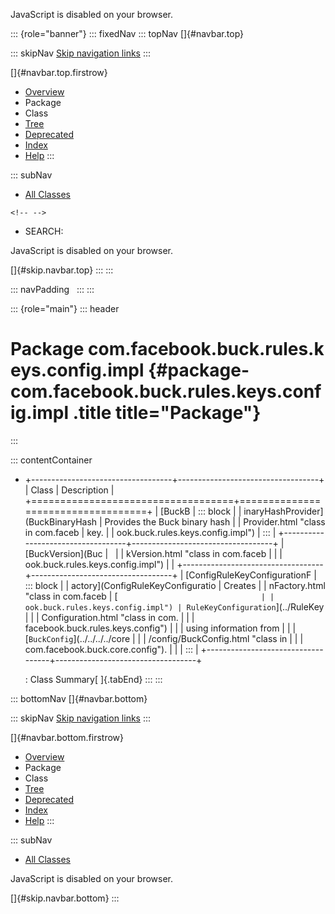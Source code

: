 <div>

JavaScript is disabled on your browser.

</div>

::: {role="banner"}
::: fixedNav
::: topNav
[]{#navbar.top}

::: skipNav
[Skip navigation links](#skip.navbar.top "Skip navigation links")
:::

[]{#navbar.top.firstrow}

-   [Overview](../../../../../../../index.html)
-   Package
-   Class
-   [Tree](package-tree.html)
-   [Deprecated](../../../../../../../deprecated-list.html)
-   [Index](../../../../../../../index-all.html)
-   [Help](../../../../../../../help-doc.html)
:::

::: subNav
-   [All Classes](../../../../../../../allclasses.html)

```{=html}
<!-- -->
```
-   SEARCH:

<div>

<div>

JavaScript is disabled on your browser.

</div>

</div>

[]{#skip.navbar.top}
:::
:::

::: navPadding
 
:::
:::

::: {role="main"}
::: header
# Package com.facebook.buck.rules.keys.config.impl {#package-com.facebook.buck.rules.keys.config.impl .title title="Package"}
:::

::: contentContainer
-   +-----------------------------------+-----------------------------------+
    | Class                             | Description                       |
    +===================================+===================================+
    | [BuckB                            | ::: block                         |
    | inaryHashProvider](BuckBinaryHash | Provides the Buck binary hash     |
    | Provider.html "class in com.faceb | key.                              |
    | ook.buck.rules.keys.config.impl") | :::                               |
    +-----------------------------------+-----------------------------------+
    | [BuckVersion](Buc                 |                                   |
    | kVersion.html "class in com.faceb |                                   |
    | ook.buck.rules.keys.config.impl") |                                   |
    +-----------------------------------+-----------------------------------+
    | [ConfigRuleKeyConfigurationF      | ::: block                         |
    | actory](ConfigRuleKeyConfiguratio | Creates                           |
    | nFactory.html "class in com.faceb | [`                                |
    | ook.buck.rules.keys.config.impl") | RuleKeyConfiguration`](../RuleKey |
    |                                   | Configuration.html "class in com. |
    |                                   | facebook.buck.rules.keys.config") |
    |                                   | using information from            |
    |                                   | [`BuckConfig`](../../../../core   |
    |                                   | /config/BuckConfig.html "class in |
    |                                   |  com.facebook.buck.core.config"). |
    |                                   | :::                               |
    +-----------------------------------+-----------------------------------+

    : Class Summary[ ]{.tabEnd}
:::
:::

::: bottomNav
[]{#navbar.bottom}

::: skipNav
[Skip navigation links](#skip.navbar.bottom "Skip navigation links")
:::

[]{#navbar.bottom.firstrow}

-   [Overview](../../../../../../../index.html)
-   Package
-   Class
-   [Tree](package-tree.html)
-   [Deprecated](../../../../../../../deprecated-list.html)
-   [Index](../../../../../../../index-all.html)
-   [Help](../../../../../../../help-doc.html)
:::

::: subNav
-   [All Classes](../../../../../../../allclasses.html)

<div>

<div>

JavaScript is disabled on your browser.

</div>

</div>

[]{#skip.navbar.bottom}
:::
